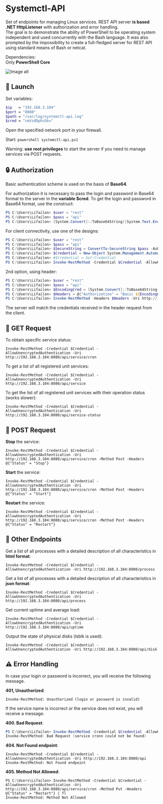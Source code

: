 # Systemctl-API

Set of endpoints for managing Linux services. REST API server **is based .NET HttpListener** with authorization and error handling. \
The goal is to demonstrate the ability of PowerShell to be operating system independent and used concurrently with the Bash language. It was also prompted by the impossibility to create a full-fledged server for REST API using standard means of Bash or netcat.

Dependencies: \
Only **PowerShell Core**

![Image alt](https://github.com/Lifailon/Systemctl-API/blob/rsa/Example.gif)

## 🚀 Launch

Set variables:
```Bash
$ip   = "192.168.3.104"
$port = "8080"
$path = "/var/log/systemctl-api.log"
$cred = "cmVzdDphcGk="
```

Open the specified network port in your firewall.

Start:
`powershell systemctl-api.ps1`

Warning: **use root privileges** to start the server if you need to manage services via POST requests.

## 🔒 Authorization

Basic authentication scheme is used on the basis of **Base64**.

For authorization it is necessary to pass the login and password in Base64 format to the server in the **variable $cred**. To get the login and password in Base64 format, use the construct:

```PowerShell
PS C:\Users\Lifailon> $user = "rest"
PS C:\Users\Lifailon> $pass = "api"
PS C:\Users\Lifailon> [System.Convert]::ToBase64String([System.Text.Encoding]::UTF8.GetBytes("${user}:${pass}"))
```

For client connectivity, use one of the designs:

```PowerShell
PS C:\Users\Lifailon> $user = "rest"
PS C:\Users\Lifailon> $pass = "api"
PS C:\Users\Lifailon> $SecureString = ConvertTo-SecureString $pass -AsPlainText -Force
PS C:\Users\Lifailon> $Credential = New-Object System.Management.Automation.PSCredential($user, $SecureString)
PS C:\Users\Lifailon> #$Credential = Get-Credential
PS C:\Users\Lifailon> Invoke-RestMethod -Credential $Credential -AllowUnencryptedAuthentication -Uri http://192.168.3.104:8080/api/service/cron
```

2nd option, using header:

```PowerShell
PS C:\Users\Lifailon> $user = "rest"
PS C:\Users\Lifailon> $pass = "api"
PS C:\Users\Lifailon> $EncodingCred = [System.Convert]::ToBase64String([System.Text.Encoding]::UTF8.GetBytes("${user}:${pass}"))
PS C:\Users\Lifailon> $Headers = @{"Authorization" = "Basic ${EncodingCred}"}
PS C:\Users\Lifailon> Invoke-RestMethod -Headers $Headers -Uri http://192.168.3.104:8080/api/service/cron
```

The server will match the credentials received in the header request from the client.

## 🎉 GET Request

To obtain specific service status:

`Invoke-RestMethod -Credential $Credential -AllowUnencryptedAuthentication -Uri http://192.168.3.104:8080/api/service/cron`

To get a list of all registered unit services:

`Invoke-RestMethod -Credential $Credential -AllowUnencryptedAuthentication -Uri http://192.168.3.104:8080/api/service`

To get the list of all registered unit services with their operation status (works slower):

`Invoke-RestMethod -Credential $Credential -AllowUnencryptedAuthentication -Uri http://192.168.3.104:8080/api/service-status`

## 🎊 POST Request

**Stop** the service:

`Invoke-RestMethod -Credential $Credential -AllowUnencryptedAuthentication -Uri http://192.168.3.104:8080/api/service/cron -Method Post -Headers @{"Status" = "Stop"}`

**Start** the service:

`Invoke-RestMethod -Credential $Credential -AllowUnencryptedAuthentication -Uri http://192.168.3.104:8080/api/service/cron -Method Post -Headers @{"Status" = "Start"}`

**Restart** the service:

`Invoke-RestMethod -Credential $Credential -AllowUnencryptedAuthentication -Uri http://192.168.3.104:8080/api/service/cron -Method Post -Headers @{"Status" = "Restart"}`

## 💎 Other Endpoints

Get a list of all processes with a detailed description of all characteristics in **html format**:

`Invoke-RestMethod -Credential $Credential -AllowUnencryptedAuthentication -Uri http://192.168.3.104:8080/process`

Get a list of all processes with a detailed description of all characteristics in **json format**:

`Invoke-RestMethod -Credential $Credential -AllowUnencryptedAuthentication -Uri http://192.168.3.104:8080/api/process`

Get current uptime and average load:

`Invoke-RestMethod -Credential $Credential -AllowUnencryptedAuthentication -Uri http://192.168.3.104:8080/api/uptime`

Output the state of physical disks (lsblk is used):

`Invoke-RestMethod -Credential $Credential -AllowUnencryptedAuthentication -Uri http://192.168.3.104:8080/api/disk`

## ⚠️ Error Handling

In case your login or password is incorrect, you will receive the following message.

**401, Unauthorized**:

`Invoke-RestMethod: Unauthorized (login or password is invalid)`

If the service name is incorrect or the service does not exist, you will receive a message.

**400. Bad Request**:

```PowerShell
PS C:\Users\Lifailon> Invoke-RestMethod -Credential $Credential -AllowUnencryptedAuthentication -Uri http://192.168.3.104:8080/api/service/cronn
Invoke-RestMethod: Bad Request (service cronn could not be found)
```

**404. Not Found endpoint**:

```
Invoke-RestMethod -Credential $Credential -AllowUnencryptedAuthentication -Uri http://192.168.3.104:8080/api
Invoke-RestMethod: Not Found endpoint
```

**405. Method Not Allowed**:

```
PS C:\Users\Lifailon> Invoke-RestMethod -Credential $Credential -AllowUnencryptedAuthentication -Uri http://192.168.3.104:8080/api/service/cron -Method Put -Headers @{"Status" = "Restart"} | fl   
Invoke-RestMethod: Method Not Allowed
```
